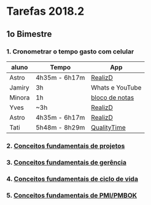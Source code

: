 # Tarefas 2018.2

## 1o Bimestre

### 1. Cronometrar o tempo gasto com celular

| aluno | Tempo | App |
| --- | --- | --- |
| Astro | 4h35m - 6h17m | [RealizD](http://www.realizd.com/) |
| Jamiry |3h | Whats e YouTube |
| Minora | 1h | [bloco de notas](http://bulletjournal.com/) |
| Yves | ~3h | [RealizD](http://www.realizd.com/) |
| Astro | 4h35m - 6h17m | [RealizD](http://www.realizd.com/) |
| Tati | 5h48m - 8h29m | [QualityTime](http://www.qualitytimeapp.com/)|


### 2. [Conceitos fundamentais de projetos](basics/project/)

### 3. [Conceitos fundamentais de gerência](basics/management/)

### 4. [Conceitos fundamentais de ciclo de vida](basics/life-cycle/)

### 5. [Conceitos fundamentais de PMI/PMBOK](basics/pmbok/)

